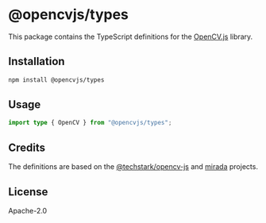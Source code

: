 # @opencvjs/types

This package contains the TypeScript definitions for the [OpenCV.js](https://docs.opencv.org/4.x/d0/d84/tutorial_js_usage.html) library.

## Installation

```bash
npm install @opencvjs/types
```

## Usage

```ts
import type { OpenCV } from "@opencvjs/types";
```

## Credits

The definitions are based on the [@techstark/opencv-js](https://github.com/TechStark/opencv-js) and [mirada](https://github.com/cancerberoSgx/mirada) projects.

## License

Apache-2.0
